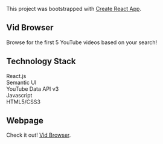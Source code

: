 This project was bootstrapped with [Create React App](https://github.com/facebook/create-react-app).

## Vid Browser

Browse for the first 5 YouTube videos based on your search!

## Technology Stack

React.js<br>
Semantic UI<br>
YouTube Data API v3<br>
Javascript<br>
HTML5/CSS3<br>

## Webpage

Check it out! [Vid Browser](https://vid-browser.herokuapp.com).
